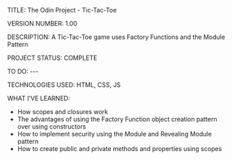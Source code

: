 TITLE: The Odin Project - Tic-Tac-Toe

VERSION NUMBER: 1.00

DESCRIPTION: A Tic-Tac-Toe game uses Factory Functions and the Module Pattern

PROJECT STATUS: COMPLETE

TO DO: ---

TECHNOLOGIES USED: HTML, CSS, JS

WHAT I'VE LEARNED:
- How scopes and closures work
- The advantages of using the Factory Function object creation pattern over using constructors
- How to implement security using the Module and Revealing Module pattern
- How to create public and private methods and properties using scopes